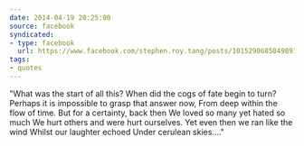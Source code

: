 ```yaml
---
date: 2014-04-19 20:25:00
source: facebook
syndicated:
- type: facebook
  url: https://www.facebook.com/stephen.roy.tang/posts/10152906850498912
tags: 
- quotes
---
```


"What was the start of all this? When did the cogs of fate begin to turn? Perhaps it is impossible to grasp that answer now, From deep within the flow of time.  But for a certainty, back then We loved so many yet hated so much We hurt others and were hurt ourselves.  Yet even then we ran like the wind Whilst our laughter echoed Under cerulean skies...."